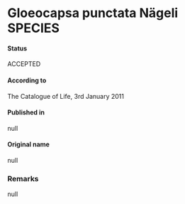 Gloeocapsa punctata Nägeli SPECIES
=======

#### Status
ACCEPTED

#### According to
The Catalogue of Life, 3rd January 2011

#### Published in
null

#### Original name
null

### Remarks
null